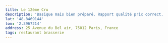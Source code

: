 ```yaml
---
title: Le 12ème Cru
description: 'Basique mais bien préparé. Rapport qualité prix correct. '
lat: '48.8469144'
lon: '2.3967214'
address: 25 Avenue du Bel air, 75012 Paris, France
tags: restaurant brasserie
---
```

